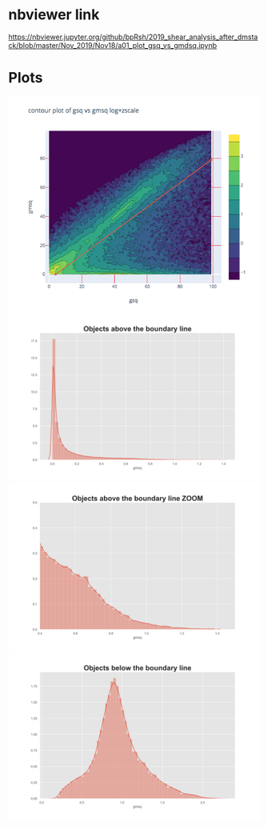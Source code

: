 # nbviewer link
https://nbviewer.jupyter.org/github/bpRsh/2019_shear_analysis_after_dmstack/blob/master/Nov_2019/Nov18/a01_plot_gsq_vs_gmdsq.ipynb

# Plots
![](images/contour_plot.png)
![](images/above_boundary.png)
![](images/above_boundary_zoom.png)
![](images/below_boundary.png)
